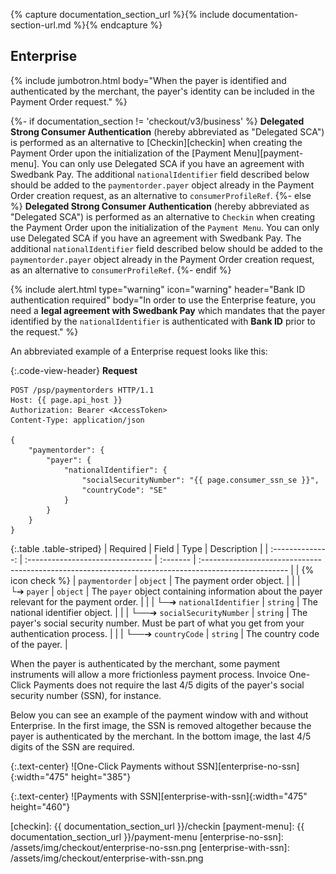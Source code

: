 {% capture documentation_section_url %}{% include documentation-section-url.md %}{% endcapture %}

## Enterprise

{% include jumbotron.html body="When the payer is identified and
authenticated by the merchant, the payer's identity can be included in the
Payment Order request." %}

{%- if documentation_section != 'checkout/v3/business' %}
**Delegated Strong Consumer Authentication** (hereby abbreviated as "Delegated
SCA") is performed as an alternative to [Checkin][checkin] when creating the
Payment Order upon the initialization of the [Payment Menu][payment-menu]. You
can only use Delegated SCA if you have an agreement with Swedbank Pay. The
additional `nationalIdentifier` field described below should be added to the
`paymentorder.payer` object already in the Payment Order creation request, as an
alternative to `consumerProfileRef`.
{%- else %}
**Delegated Strong Consumer Authentication** (hereby abbreviated as "Delegated
SCA") is performed as an alternative to `Checkin` when creating the
Payment Order upon the initialization of the `Payment Menu`. You
can only use Delegated SCA if you have an agreement with Swedbank Pay. The
additional `nationalIdentifier` field described below should be added to the
`paymentorder.payer` object already in the Payment Order creation request, as an
alternative to `consumerProfileRef`.
{%- endif %}

{% include alert.html type="warning" icon="warning" header="Bank ID
authentication required" body="In order to use the Enterprise feature, you
need a **legal agreement with Swedbank Pay** which mandates that the payer
identified by the `nationalIdentifier` is authenticated with **Bank ID** prior
to the request." %}

An abbreviated example of a Enterprise request looks like this:

{:.code-view-header}
**Request**

```http
POST /psp/paymentorders HTTP/1.1
Host: {{ page.api_host }}
Authorization: Bearer <AccessToken>
Content-Type: application/json

{
    "paymentorder": {
        "payer": {
            "nationalIdentifier": {
                "socialSecurityNumber": "{{ page.consumer_ssn_se }}",
                "countryCode": "SE"
            }
        }
    }
}
```

{:.table .table-striped}
|     Required     | Field                            | Type     | Description                                                                                          |
| :--------------: | :------------------------------- | :------- | :--------------------------------------------------------------------------------------------------- |
| {% icon check %} | `paymentorder`                   | `object` | The payment order object.                                                                            |
|                  | └➔&nbsp;`payer`                  | `object` | The `payer` object containing information about the payer relevant for the payment order.            |
|                  | └─➔&nbsp;`nationalIdentifier`    | `string` | The national identifier object.                                                                      |
|                  | └──➔&nbsp;`socialSecurityNumber` | `string` | The payer's social security number. Must be part of what you get from your authentication process. |
|                  | └──➔&nbsp;`countryCode`          | `string` | The country code of the payer.                                                                     |

When the payer is authenticated by the merchant, some payment instruments
will allow a more frictionless payment process. Invoice One-Click Payments does
not require the last 4/5 digits of the payer's social security number (SSN),
for instance.

Below you can see an example of the payment window with and without Enterprise. In the
first image, the SSN is removed altogether because the payer is authenticated by
the merchant. In the bottom image, the last 4/5 digits of the SSN are required.

{:.text-center}
![One-Click Payments without SSN][enterprise-no-ssn]{:width="475" height="385"}

{:.text-center}
![Payments with SSN][enterprise-with-ssn]{:width="475" height="460"}

[checkin]: {{ documentation_section_url }}/checkin
[payment-menu]: {{ documentation_section_url }}/payment-menu
[enterprise-no-ssn]: /assets/img/checkout/enterprise-no-ssn.png
[enterprise-with-ssn]: /assets/img/checkout/enterprise-with-ssn.png
